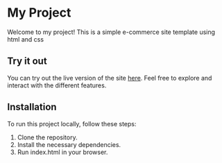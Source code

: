 # My Project

Welcome to my project! This is a simple e-commerce site template using html and css

## Try it out

You can try out the live version of the site [here](https://ecommerce-site-omega-blue.vercel.app). Feel free to explore and interact with the different features.

## Installation

To run this project locally, follow these steps:

1. Clone the repository.
2. Install the necessary dependencies.
3. Run index.html in your browser.

